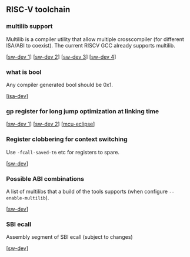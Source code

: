 RISC-V toolchain
-------------------------------------------

### multilib support

Multilib is a compiler utility that allow multiple crosscompiler (for different ISA/ABI to coexist).
The current RISCV GCC already supports multilib.

[[sw-dev 1](https://groups.google.com/a/groups.riscv.org/forum/#!msg/sw-dev/nkiTe3stA2o/hT2ebjBmCQAJ)]
[[sw-dev 2](https://groups.google.com/a/groups.riscv.org/forum/#!msg/sw-dev/nkiTe3stA2o/Ntb5x6y8AAAJ)]
[[sw-dev 3](https://groups.google.com/a/groups.riscv.org/forum/#!msg/sw-dev/fO_Xv_kFfRI/I2A0eyzlCQAJ)]
[[sw-dev 4](https://groups.google.com/a/groups.riscv.org/forum/#!msg/sw-dev/fO_Xv_kFfRI/AFnDQtAYBgAJ)]


### what is bool

Any compiler generated bool should be 0x1.

[[isa-dev](https://groups.google.com/a/groups.riscv.org/forum/#!msg/isa-dev/IutUMddVTzA/xjp7Qqb4BAAJ)]

### gp register for long jump optimization at linking time

[[sw-dev 1](https://groups.google.com/a/groups.riscv.org/forum/#!msg/sw-dev/60IdaZj27dY/5MydPLnHAQAJ)]
[[sw-dev 2](https://groups.google.com/a/groups.riscv.org/forum/#!msg/sw-dev/60IdaZj27dY/5IqqFBL0AQAJ)]
[[mcu-eclipse](https://gnu-mcu-eclipse.github.io/arch/riscv/programmer/#the-gp-global-pointer-register)]

### Register clobbering for context switching

Use `-fcall-saved-t6` etc for registers to spare.

[[sw-dev](https://groups.google.com/a/groups.riscv.org/forum/#!msg/sw-dev/e1A6WdmdHvg/7Q0Hf1ORBAAJ)]


### Possible ABI combinations

A list of multilibs that a build of the tools supports (when configure `--enable-multilib`).

[[sw-dev](https://groups.google.com/a/groups.riscv.org/forum/#!msg/sw-dev/nkiTe3stA2o/Ntb5x6y8AAAJ)]

### SBI ecall

Assembly segment of SBI ecall (subject to changes)

[[sw-dev](https://groups.google.com/a/groups.riscv.org/forum/#!msg/sw-dev/exbrzM3GZDQ/edmBl2ezAAAJ)]
